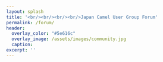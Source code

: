 ```yaml
---
layout: splash
title: '<br/><br/><br/><br/>Japan Camel User Group Forum'
permalink: /forum/
header:
  overlay_color: "#5e616c"
  overlay_image: /assets/images/community.jpg
  caption: 
excerpt: ''
---
```


<iframe id="forum_embed"
  src="javascript:void(0)"
  scrolling="no"
  frameborder="0"
  width="900"
  height="700">
</iframe>
<script type="text/javascript">
  document.getElementById('forum_embed').src =
     'https://groups.google.com/forum/embed/?place=forum/japan-camel-user-group'
     + '&showsearch=true&showpopout=true&showtabs=false'
     + '&parenturl=' + encodeURIComponent(window.location.href);
</script>

<!--iframe id="forum_embed" src="https://groups.google.com/forum/embed/?place=forum/japan-camel-user-group#!forum/japan-camel-user-group" scrolling="no" frameborder="0" width="100%" height="700"></iframe-->
